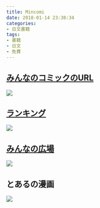 ```yaml
---
title: Mincomi
date: 2018-01-14 23:38:34
categories:
- 日文書籍
tags: 
- 書籍
- 日文
- 免費
---
```

## [みんなのコミックのURL](http://www.mincomi.jp)

![](https://i.imgur.com/MQsJfyS.png)
## [ランキング](https://www.mincomi.jp/ranking/)
![](https://i.imgur.com/9JEiPkN.png)
## [みんなの広場](https://www.mincomi.jp/community/)
![](https://i.imgur.com/pAyPDF7.png)
 ## とあるの漫画
 ![](https://i.imgur.com/SQZmXeq.png)